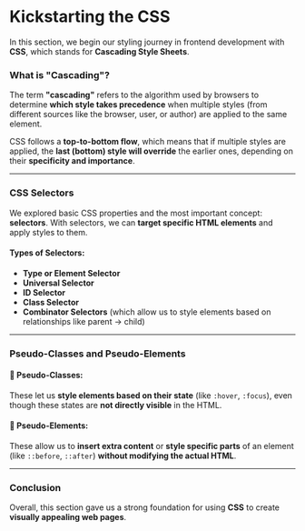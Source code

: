 # Kickstarting the CSS 
In this section, we begin our styling journey in frontend development with **CSS**, which stands for **Cascading Style Sheets**.

### What is "Cascading"?

The term **"cascading"** refers to the algorithm used by browsers to determine **which style takes precedence** when multiple styles (from different sources like the browser, user, or author) are applied to the same element. 

CSS follows a **top-to-bottom flow**, which means that if multiple styles are applied, the **last (bottom) style will override** the earlier ones, depending on their **specificity and importance**.

---

### CSS Selectors

We explored basic CSS properties and the most important concept: **selectors**. With selectors, we can **target specific HTML elements** and apply styles to them.

#### Types of Selectors:

- **Type or Element Selector**
- **Universal Selector**
- **ID Selector**
- **Class Selector**
- **Combinator Selectors** (which allow us to style elements based on relationships like parent → child)

---

### Pseudo-Classes and Pseudo-Elements

#### 🔹 Pseudo-Classes:
These let us **style elements based on their state** (like `:hover`, `:focus`), even though these states are **not directly visible** in the HTML.

#### 🔹 Pseudo-Elements:
These allow us to **insert extra content** or **style specific parts** of an element (like `::before`, `::after`) **without modifying the actual HTML**.

---

### Conclusion

Overall, this section gave us a strong foundation for using **CSS** to create **visually appealing web pages**.